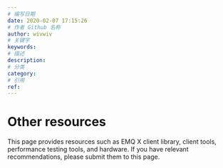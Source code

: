 ```yaml
---
# 编写日期
date: 2020-02-07 17:15:26
# 作者 Github 名称
author: wivwiv
# 关键字
keywords:
# 描述
description:
# 分类
category:
# 引用
ref:
---
```


# Other resources



This page provides resources such as EMQ X client library, client tools, performance testing tools, and hardware. If you have relevant recommendations, please submit them to this page.

<Resource />
